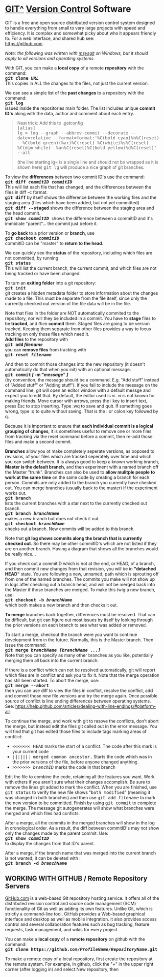 <HTML>
<HEAD>
  <!-- Created with AOLpress/2.0 -->
  <!-- AP: Created on: 10-Feb-2016 -->
  <!-- AP: Last modified: 13-Feb-2016 -->
  <TITLE>GIT Version Control Software</TITLE>
  <LINK REL="home" HREF="http://www.ecomorder.com/techref/app">
</HEAD>
<BODY>
<H1>
  <A NAME="GIT" HREF="https://git-scm.com/">GIT^</A><A TITLE="JMN-EFP-786"
      NAME="42190.6908796296">
  </A><A HREF="http://techref.massmind.org/techref/method/versioncontrol.htm">Version
  Control</A> Software
</H1>
<P>
GIT is a free and open source distributed version control system designed
to handle everything from small to very large projects with speed and efficiency.
It is complex and somewhat picky about who it appears friendly to. For a
web interface, and shared hub see:<BR>
<A HREF="https://github.com">https://github.com</A>
<P>
<I>Note: the following was written with
<A HREF="https://git-for-windows.github.io/">msysgit</A> on Windows, but
it should apply to all versions and operating systems</I>.
<P>
With GIT, you can make a <B>local copy</B> of a remote <B>repository</B>
with the command: <BR>
<B><TT>git clone <I>URL</I></TT> </B><BR>
This copies in ALL the changes to the files, not just the current version.
<P>
We can see a simple list of the <B>past changes</B> to a repository with
the command: <BR>
<B><TT>git log</TT> </B><BR>
issued inside the repositories main folder. The list includes unique <B>commit
ID's</B> along with the data, author and comment about each entry.
<!-- 42190.6908796296 EOR -->
<BLOCKQUOTE>
  Neat trick: Add this to .getconfig<BR>
  <TT>[alias]<BR>
  lg = log --graph --abbrev-commit --decorate --date=relative
  --format=format:'%C(bold cyan)%h%C(reset) - %C(bold green)(%ar)%C(reset)
  %C(white)%s%C(reset) %C(dim white)- %an%C(reset)%C(bold yellow)%d%C(reset)'
  --all</TT>
  <P>
  (the line starting lg= is a single line and should not be wrapped as it is
  shown here) <TT>git lg</TT> will produce a nice graph of git branches.
</BLOCKQUOTE>
<P>
To view the <B>differences</B> between two commit ID's use the command: <BR>
<B><TT>git diff <I>commitID</I> <I>commitID</I></TT> </B><BR>
This will list each file that has changed, and the differences between the
files in diff -c format. <!-- 42190.694212963 EOR --><BR>
<TT><B>git diff</B></TT> by itself shows the difference between the working
files and the staging area (files which have been added, but not yet
committed)<BR>
<TT><B>git diff --staged</B></TT> shows the difference between the staging
area and the head commit.<BR>
<B><TT>git show <I>commitID</I> </TT></B>shows the difference between a commitID
and it's immidiate "parent"... the commit just before it.
<P>
To <B>go back</B> to a prior version or <B>branch</B>, use <BR>
<TT><B>git checkout <I>commitID</I></B></TT><BR>
commitID can be "master" to <B>return to the head</B>.
<P>
We can quickly see the <B>status</B> of the repository, including which files
are not committed, by running<BR>
<TT><B>git status</B></TT><BR>
This will list the current branch, the current commit, and which files are
not being tracked or have been changed.
<P>
To turn an <B>exiting folder</B> into a git repository:<BR>
<TT><B>git init</B></TT><BR>
git creates a hidden metadata folder to store information about the changes
made to a file. This must be separate from the file itself, since only the
currently checked out version of the file data will be in the file.
<P>
Note that files in the folder are NOT automatically commited to the repository,
nor will they be included in a commit. You have to <B>stage</B> files to
be<B> tracked</B>, and <I>then</I> <B>commit</B> them. Staged files are going
to be version tracked. Keeping them separate from other files provides a
way to focus tracking on only those files which need it.<BR>
<B>Add files</B> to the repository with <BR>
<B><TT>git add</TT> <I>filename</I></B><BR>
you can <B>remove files</B> from tracking with <BR>
<TT><B>git reset <I>filename</I></B></TT>
<P>
And then to commit those changes into the new repository (it doesn't
automatically do that when you init) with an optional message.<BR>
<B><TT>git commit</TT> <I>[</I> -m "<I>message</I>" <I>]</I></B><BR>
(by convention, the message should be a command. E.g. "Add stuff" instead
of "Added stuff" or "Adding stuff"). If you fail to include the message on
the command line, git will open an editor window with a default messge and
expect you to edit that. By default, the editor used is vi. vi is not known
for making friends. Move cursor with arrows, press the i key to insert text,
press Esc to stop inserting. Type :wq to save and quit. If something goes
wrong, type :q to quite without saving. That is the : or colon key followed
by q.
<P>
Because it is important to ensure that <B>each individual commit is a logical
grouping of changes</B>, it is sometimes useful to remove one or more files
from tracking via the reset command before a commit, then re-add those files
and make a second commit.
<P>
<B>Branches</B> allow you ot make completely seperate versions, as ooposed
to revisions, of your files which are tracked seperately over time and which
you can switch between. It is always good to keep a known working branch,
<B>Master is the default branch</B>, and then experiment with a named branch
off the Master "trunk". Branches can also be used to <B>allow mulitple people
to work at the same time</B> on the same code by creating a branch for each
person. Commits are only added to the branch you currently have checked out.
You can merge branches (usually back to the master) if the experiment works
out. <BR>
<TT><B>git branch</B></TT><BR>
lists the current branches with a star next to the currently checked out
branch.<BR>
<TT><B>git branch <I>branchName</I></B></TT><BR>
makes a new branch but does not check it out.<BR>
<TT><B>git checkout <I>branchName</I></B></TT><BR>
checks out a branch. New commits will be added to this branch.
<P>
Note that <B>git log shows commits along the branch that is currently checked
out</B>. So there may be other commitID's which are not listed if they are
on another branch. Having a diagram that shows all the branches would be
really nice...
<P>
If you check out a commitID which is not at the end, or HEAD, of a branch,
and then commit new changes from that revision, you will be in <B>"detached
HEAD"</B> state. You are following a new, unnamed, path which is sprouting
off from one of the named branches. The commits you make will not show up
in logs after checking out a branch head, and will not be merged back into
the Master if those branches are merged. To make this twig a new branch,
use:<BR>
<TT><B>git checkout -b <I>branchName</I></B></TT><BR>
which both makes a new branch and then checks it out.
<P>
<B>To merge </B>branches back together, differences must be resolved. That
can be difficult, but git can figure out most issues by itself by looking
through the prior versions on each branch to see what was added or removed.
<P>
To start a merge, checkout the branch were you want to continue development
from in the future. Normally, this is the Master branch. Then issue the
command:<BR>
<TT><B>git merge <I>branchName [branchName ...]</I></B></TT><BR>
Note that you can specify as many other branches as you like, potentially
merging them all back into the current branch.
<P>
If there is a conflict which can not be resolved automatically, git will
report which files are in conflict and ask you to fix it. Note that the merge
operation has still been started. To abort the merge, use:<BR>
<TT><B>git merge --abort</B></TT><BR>
then you can use diff to view the files in conflict, resolve the conflict,
add and commit those new file versions and try the merge again. Once possible
source of conflict is line ending differences between operating systems.
See:
<A HREF="https://help.github.com/articles/dealing-with-line-endings/#platform-all">https://help.github.com/articles/dealing-with-line-endings/#platform-all</A>
<P>
To continue the merge, and work with git to resove the conflicts, don't abort
the merge, but instead edit the files git called out in the error message.
You will find that git has edited those files to include tags marking areas
of confilict:
<UL>
  <LI>
    <TT>&lt;&lt;&lt;&lt;&lt;&lt;&lt; HEAD</TT> marks the start of a conflict.
    The code after this mark is your current code
  <LI>
    <TT>||||||| merged common ancestor.</TT> Starts the code which was in the
    prior versions of the file, before anyone changed anything.
  <LI>
    <TT>&gt;&gt;&gt;&gt;&gt;&gt;&gt; <I>branchID</I></TT> marks the code in that
    branch
</UL>
<P>
Edit the file to combine the code, retaining all the features you want. Work
with others if you aren't sure what their changes accomplish. Be sure to
remove the lines git added to mark the conflict. When you are finished, use
<TT>git status</TT> to verify the new file shows "<TT>both modified</TT>"
(meaning it was changed in both branches) and then use <TT>git add
<I>filename</I></TT> to mark the new version to be committed. Finish by using
<TT>git commit</TT> to complete the merge. The message git autogenerates
will show what branches were merged and which files had conficts.
<P>
After a merge, all the commits in the merged branches will show in the log
in cronological order. As a result, the diff between commitID's may not show
only the changes made by the parent commit. Use:<BR>
<B><TT>git show <I>commitID</I> </TT></B><BR>
to display the changes from that ID's parent.
<P>
After a merge, if the branch name that was merged into the current branch
is not wanted, it can be deleted with :<BR>
<TT><B>git branch -d <I>branchName</I></B></TT>
<H2>
  WORKING WITH GITHUB / Remote Repository Servers
</H2>
<P>
<A HREF="https://github.com/">GitHub.com</A> is a web-based Git repository
hosting service. It offers all of the distributed revision control and source
code management (SCM) functionality of Git as well as adding its own features.
Unlike Git, which is strictly a command-line tool, GitHub provides a Web-based
graphical interface and desktop as well as mobile integration. It also provides
access control and several collaboration features such as bug tracking, feature
requests, task management, and wikis for every project
<P>
You can make a <B>local copy</B> of a <B>remote repository</B> on github
with the command: <BR>
<B><TT>git clone
https://github.com/<I>ProfileName/RepositoryName</I>.git</TT></B>
<P>
To make a remote copy of a local repository, first create the repository
at the remote system. For example, in github, click the "+" in the upper
right corner (after logging in) and select New repository, then
</BODY></HTML>
